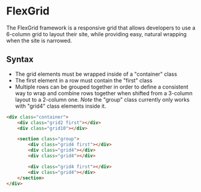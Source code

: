 # FlexGrid
The FlexGrid framework is a responsive grid that allows developers to use a 6-column grid to layout their site, while providing easy, natural wrapping when the site is narrowed.

## Syntax
- The grid elements must be wrapped inside of a "container" class
- The first element in a row must contain the "first" class
- Multiple rows can be grouped together in order to define a consistent way to wrap and combine rows together when shifted from a 3-column layout to a 2-column one. 
*Note* the "group" class currently only works with "grid4" class elements inside it.

```html
<div class="container">
	<div class="grid2 first"></div>
	<div class="grid10"></div>

	<section class="group">
		<div class="grid4 first"></div>
		<div class="grid4"></div>
		<div class="grid4"></div>

		<div class="grid4 first"></div>
		<div class="grid4"></div>
	</section>
</div>
```